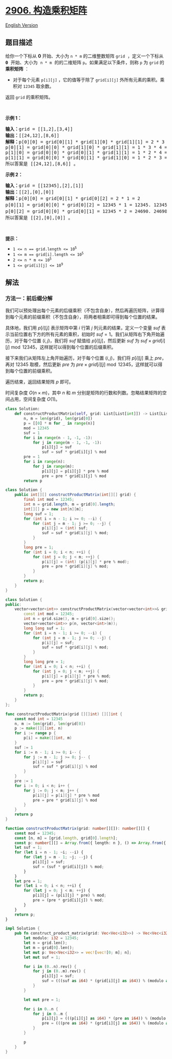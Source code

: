 # [2906. 构造乘积矩阵](https://leetcode.cn/problems/construct-product-matrix)

[English Version](/solution/2900-2999/2906.Construct%20Product%20Matrix/README_EN.md)

## 题目描述

<!-- 这里写题目描述 -->

<p>给你一个下标从 <strong>0</strong> 开始、大小为 <code>n * m</code> 的二维整数矩阵 <code><font face="monospace">grid</font></code><font face="monospace"> ，定义一个下标从 <strong>0</strong> 开始、大小为 <code>n * m</code> 的的二维矩阵</font> <code>p</code>。如果满足以下条件，则称 <code>p</code> 为 <code>grid</code> 的 <strong>乘积矩阵</strong> ：</p>

<ul>
	<li>对于每个元素 <code>p[i][j]</code> ，它的值等于除了 <code>grid[i][j]</code> 外所有元素的乘积。乘积对 <code>12345</code> 取余数。</li>
</ul>

<p>返回 <code>grid</code> 的乘积矩阵。</p>

<p>&nbsp;</p>

<p><strong class="example">示例 1：</strong></p>

<pre>
<strong>输入：</strong>grid = [[1,2],[3,4]]
<strong>输出：</strong>[[24,12],[8,6]]
<strong>解释：</strong>p[0][0] = grid[0][1] * grid[1][0] * grid[1][1] = 2 * 3 * 4 = 24
p[0][1] = grid[0][0] * grid[1][0] * grid[1][1] = 1 * 3 * 4 = 12
p[1][0] = grid[0][0] * grid[0][1] * grid[1][1] = 1 * 2 * 4 = 8
p[1][1] = grid[0][0] * grid[0][1] * grid[1][0] = 1 * 2 * 3 = 6
所以答案是 [[24,12],[8,6]] 。</pre>

<p><strong class="example">示例 2：</strong></p>

<pre>
<strong>输入：</strong>grid = [[12345],[2],[1]]
<strong>输出：</strong>[[2],[0],[0]]
<strong>解释：</strong>p[0][0] = grid[0][1] * grid[0][2] = 2 * 1 = 2
p[0][1] = grid[0][0] * grid[0][2] = 12345 * 1 = 12345. 12345 % 12345 = 0 ，所以 p[0][1] = 0
p[0][2] = grid[0][0] * grid[0][1] = 12345 * 2 = 24690. 24690 % 12345 = 0 ，所以 p[0][2] = 0
所以答案是 [[2],[0],[0]] 。</pre>

<p>&nbsp;</p>

<p><strong>提示：</strong></p>

<ul>
	<li><code>1 &lt;= n == grid.length&nbsp;&lt;= 10<sup>5</sup></code></li>
	<li><code>1 &lt;= m == grid[i].length&nbsp;&lt;= 10<sup>5</sup></code></li>
	<li><code>2 &lt;= n * m &lt;= 10<sup>5</sup></code></li>
	<li><code>1 &lt;= grid[i][j] &lt;= 10<sup>9</sup></code></li>
</ul>

## 解法

### 方法一：前后缀分解

我们可以预处理出每个元素的后缀乘积（不包含自身），然后再遍历矩阵，计算得到每个元素的前缀乘积（不包含自身），将两者相乘即可得到每个位置的结果。

具体地，我们用 $p[i][j]$ 表示矩阵中第 $i$ 行第 $j$ 列元素的结果，定义一个变量 $suf$ 表示当前位置右下方的所有元素的乘积，初始时 $suf = 1$。我们从矩阵右下角开始遍历，对于每个位置 $(i, j)$，我们将 $suf$ 赋值给 $p[i][j]$，然后更新 $suf$ 为 $suf \times grid[i][j] \bmod 12345$，这样就可以得到每个位置的后缀乘积。

接下来我们从矩阵左上角开始遍历，对于每个位置 $(i, j)$，我们将 $p[i][j]$ 乘上 $pre$，再对 $12345$ 取模，然后更新 $pre$ 为 $pre \times grid[i][j] \bmod 12345$，这样就可以得到每个位置的前缀乘积。

遍历结束，返回结果矩阵 $p$ 即可。

时间复杂度 $O(n \times m)$，其中 $n$ 和 $m$ 分别是矩阵的行数和列数。忽略结果矩阵的空间占用，空间复杂度 $O(1)$。

<!-- tabs:start -->

```python
class Solution:
    def constructProductMatrix(self, grid: List[List[int]]) -> List[List[int]]:
        n, m = len(grid), len(grid[0])
        p = [[0] * m for _ in range(n)]
        mod = 12345
        suf = 1
        for i in range(n - 1, -1, -1):
            for j in range(m - 1, -1, -1):
                p[i][j] = suf
                suf = suf * grid[i][j] % mod
        pre = 1
        for i in range(n):
            for j in range(m):
                p[i][j] = p[i][j] * pre % mod
                pre = pre * grid[i][j] % mod
        return p
```

```java
class Solution {
    public int[][] constructProductMatrix(int[][] grid) {
        final int mod = 12345;
        int n = grid.length, m = grid[0].length;
        int[][] p = new int[n][m];
        long suf = 1;
        for (int i = n - 1; i >= 0; --i) {
            for (int j = m - 1; j >= 0; --j) {
                p[i][j] = (int) suf;
                suf = suf * grid[i][j] % mod;
            }
        }
        long pre = 1;
        for (int i = 0; i < n; ++i) {
            for (int j = 0; j < m; ++j) {
                p[i][j] = (int) (p[i][j] * pre % mod);
                pre = pre * grid[i][j] % mod;
            }
        }
        return p;
    }
}
```

```cpp
class Solution {
public:
    vector<vector<int>> constructProductMatrix(vector<vector<int>>& grid) {
        const int mod = 12345;
        int n = grid.size(), m = grid[0].size();
        vector<vector<int>> p(n, vector<int>(m));
        long long suf = 1;
        for (int i = n - 1; i >= 0; --i) {
            for (int j = m - 1; j >= 0; --j) {
                p[i][j] = suf;
                suf = suf * grid[i][j] % mod;
            }
        }
        long long pre = 1;
        for (int i = 0; i < n; ++i) {
            for (int j = 0; j < m; ++j) {
                p[i][j] = p[i][j] * pre % mod;
                pre = pre * grid[i][j] % mod;
            }
        }
        return p;
    }
};
```

```go
func constructProductMatrix(grid [][]int) [][]int {
	const mod int = 12345
	n, m := len(grid), len(grid[0])
	p := make([][]int, n)
	for i := range p {
		p[i] = make([]int, m)
	}
	suf := 1
	for i := n - 1; i >= 0; i-- {
		for j := m - 1; j >= 0; j-- {
			p[i][j] = suf
			suf = suf * grid[i][j] % mod
		}
	}
	pre := 1
	for i := 0; i < n; i++ {
		for j := 0; j < m; j++ {
			p[i][j] = p[i][j] * pre % mod
			pre = pre * grid[i][j] % mod
		}
	}
	return p
}
```

```ts
function constructProductMatrix(grid: number[][]): number[][] {
    const mod = 12345;
    const [n, m] = [grid.length, grid[0].length];
    const p: number[][] = Array.from({ length: n }, () => Array.from({ length: m }, () => 0));
    let suf = 1;
    for (let i = n - 1; ~i; --i) {
        for (let j = m - 1; ~j; --j) {
            p[i][j] = suf;
            suf = (suf * grid[i][j]) % mod;
        }
    }
    let pre = 1;
    for (let i = 0; i < n; ++i) {
        for (let j = 0; j < m; ++j) {
            p[i][j] = (p[i][j] * pre) % mod;
            pre = (pre * grid[i][j]) % mod;
        }
    }
    return p;
}
```

```rust
impl Solution {
    pub fn construct_product_matrix(grid: Vec<Vec<i32>>) -> Vec<Vec<i32>> {
        let modulo: i32 = 12345;
        let n = grid.len();
        let m = grid[0].len();
        let mut p: Vec<Vec<i32>> = vec![vec![0; m]; n];
        let mut suf = 1;

        for i in (0..n).rev() {
            for j in (0..m).rev() {
                p[i][j] = suf;
                suf = (((suf as i64) * (grid[i][j] as i64)) % (modulo as i64)) as i32;
            }
        }

        let mut pre = 1;

        for i in 0..n {
            for j in 0..m {
                p[i][j] = (((p[i][j] as i64) * (pre as i64)) % (modulo as i64)) as i32;
                pre = (((pre as i64) * (grid[i][j] as i64)) % (modulo as i64)) as i32;
            }
        }

        p
    }
}
```

<!-- tabs:end -->

<!-- end -->
